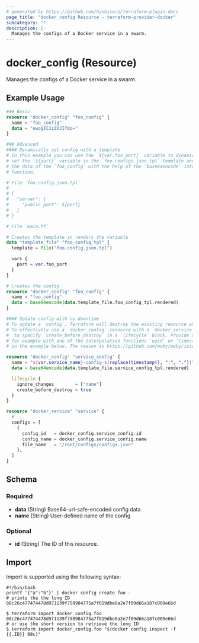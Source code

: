```yaml
---
# generated by https://github.com/hashicorp/terraform-plugin-docs
page_title: "docker_config Resource - terraform-provider-docker"
subcategory: ""
description: |-
  Manages the configs of a Docker service in a swarm.
---
```


# docker_config (Resource)

Manages the configs of a Docker service in a swarm.

## Example Usage

```terraform
### Basic
resource "docker_config" "foo_config" {
  name = "foo_config"
  data = "ewogICJzZXJIfQo="
}

### Advanced
#### Dynamically set config with a template
# In this example you can use the `${var.foo_port}` variable to dynamically
# set the `${port}` variable in the `foo.configs.json.tpl` template and create
# the data of the `foo_config` with the help of the `base64encode` interpolation 
# function.

# File `foo.config.json.tpl`
# 
# {
#   "server": {
#     "public_port": ${port}
#   }
# }

# File `main.tf`

# Creates the template in renders the variable
data "template_file" "foo_config_tpl" {
  template = file("foo.config.json.tpl")

  vars {
    port = var.foo_port
  }
}

# Creates the config
resource "docker_config" "foo_config" {
  name = "foo_config"
  data = base64encode(data.template_file.foo_config_tpl.rendered)
}

#### Update config with no downtime
# To update a `config`, Terraform will destroy the existing resource and create a replacement. 
# To effectively use a `docker_config` resource with a `docker_service` resource, it's recommended
#  to specify `create_before_destroy` in a `lifecycle` block. Provide a unique `name` attribute, 
# for example with one of the interpolation functions `uuid` or `timestamp` as shown
# in the example below. The reason is https://github.com/moby/moby/issues/35803.

resource "docker_config" "service_config" {
  name = "${var.service_name}-config-${replace(timestamp(), ":", ".")}"
  data = base64encode(data.template_file.service_config_tpl.rendered)

  lifecycle {
    ignore_changes        = ["name"]
    create_before_destroy = true
  }
}

resource "docker_service" "service" {
  # ...
  configs = [
    {
      config_id   = docker_config.service_config.id
      config_name = docker_config.service_config.name
      file_name   = "/root/configs/configs.json"
    },
  ]
}
```

<!-- schema generated by tfplugindocs -->
## Schema

### Required

- **data** (String) Base64-url-safe-encoded config data
- **name** (String) User-defined name of the config

### Optional

- **id** (String) The ID of this resource.

## Import

Import is supported using the following syntax:

```shell
#!/bin/bash
printf '{"a":"b"}' | docker config create foo -
# prints the the long ID 
08c26c477474478d971139f750984775a7f019dbe8a2e7f09d66a187c009e66d

$ terraform import docker_config.foo 08c26c477474478d971139f750984775a7f019dbe8a2e7f09d66a187c009e66d
# or use the short version to retrieve the long ID
$ terraform import docker_config.foo "$(docker config inspect -f {{.ID}} 08c)"
```
